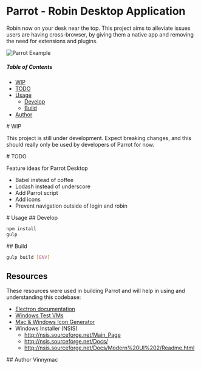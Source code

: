 Parrot - Robin Desktop Application
===============================

Robin now on your desk near the top. This project aims to alleviate issues users are having cross-browser, by giving them a native app and removing the need for extensions and plugins.

![Parrot Example](http://i.imgur.com/Obr5cnD.png)

##### Table of Contents
* [WIP](#wip)
* [TODO](#todo)
* [Usage](#usage)
    * [Develop](#develop)
    * [Build](#build)
* [Author](#author)

<a name="wip"/>
# WIP

This project is still under development. Expect breaking changes, and this should really only be used by developers of Parrot for now.

<a name="todo"/>
# TODO

Feature ideas for Parrot Desktop

* Babel instead of coffee
* Lodash instead of underscore
* Add Parrot script
* Add icons
* Prevent navigation outside of login and robin

<a name="usage"/>
# Usage

<a name="develop"/>
## Develop

```bash
npm install
gulp
```


<a name="build"/>
## Build

```bash
gulp build [ENV]
```


## Resources

These resources were used in building Parrot and will help in using and understanding this codebase:

* [Electron documentation](http://electron.atom.io/)
* [Windows Test VMs](https://www.modern.ie/en-us/virtualization-tools#downloads)
* [Mac & Windows Icon Generator](http://iconverticons.com/online/)
* Windows Installer (NSIS)
  * http://nsis.sourceforge.net/Main_Page
  * http://nsis.sourceforge.net/Docs/
  * http://nsis.sourceforge.net/Docs/Modern%20UI%202/Readme.html


<a name="author"/>
## Author
Vinnymac
